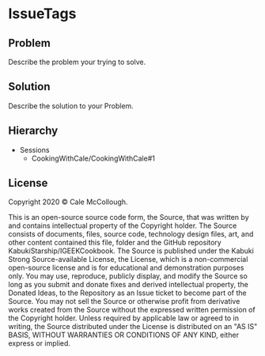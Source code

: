 # IssueTags 

## Problem

Describe the problem your trying to solve.

## Solution

Describe the solution to your Problem.

## Hierarchy

* Sessions
   * CookingWithCale/CookingWithCale#1

## License

Copyright 2020 © Cale McCollough.

This is an open-source source code form, the Source, that was written by and contains intellectual property of the Copyright holder. The Source consists of documents, files, source code, technology design files, art, and other content contained this file, folder and the GitHub repository KabukiStarship/IGEEKCookbook. The Source is published under the Kabuki Strong Source-available License, the License, which is a non-commercial open-source license and is for educational and demonstration purposes only. You may use, reproduce, publicly display, and modify the Source so long as you submit and donate fixes and derived intellectual property, the Donated Ideas, to the Repository as an Issue ticket to become part of the Source. You may not sell the Source or otherwise profit from derivative works created from the Source without the expressed written permission of the Copyright holder. Unless required by applicable law or agreed to in writing, the Source distributed under the License is distributed on an "AS IS" BASIS, WITHOUT WARRANTIES OR CONDITIONS OF ANY KIND, either express or implied.
